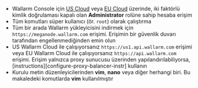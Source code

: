 * Wallarm Console için [US Cloud](https://us1.my.wallarm.com/) veya [EU Cloud](https://my.wallarm.com/) üzerinde, iki faktörlü kimlik doğrulaması kapalı olan **Administrator** rolüne sahip hesaba erişim
* Tüm komutları süper kullanıcı (ör. `root`) olarak çalıştırma
* Tüm bir arada Wallarm yükleyicisini indirmek için `https://meganode.wallarm.com` erişimi. Erişimin bir güvenlik duvarı tarafından engellenmediğinden emin olun
* US Wallarm Cloud ile çalışıyorsanız `https://us1.api.wallarm.com` erişimi veya EU Wallarm Cloud ile çalışıyorsanız `https://api.wallarm.com` erişimi. Erişim yalnızca proxy sunucusu üzerinden yapılandırılabiliyorsa, [instructions][configure-proxy-balancer-instr] kullanın
* Kurulu metin düzenleyicilerinden **vim**, **nano** veya diğer herhangi biri. Bu makaledeki komutlarda **vim** kullanılmıştır